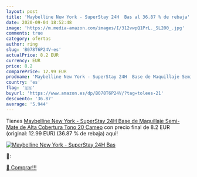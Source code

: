 ```yaml
---
layout: post
title: 'Maybelline New York - SuperStay 24H  Bas al 36.87 % de rebaja'
date: 2020-09-04 18:52:48
image: 'https://m.media-amazon.com/images/I/312vwpQ1PrL._SL200_.jpg'
comments: true
category: ofertas
author: ring
slug: 'B078T6P24V-es'
actualPrice: 8.2 EUR
currency: EUR
price: 8.2
comparePrice: 12.99 EUR
prodname: 'Maybelline New York - SuperStay 24H  Base de Maquillaje Semi-Mate de Alta Cobertura  Tono 20 Cameo'
country: 'es'
flag: '🇪🇸'
buyurl: 'https://www.amazon.es/dp/B078T6P24V/?tag=tolees-21'
descuento: '36.87'
average: '5.944'
---
```


Tienes [Maybelline New York - SuperStay 24H  Base de Maquillaje Semi-Mate de Alta Cobertura  Tono 20 Cameo](https://www.amazon.es/dp/B078T6P24V/?tag=tolees-21) con precio final de  8.2 EUR (original: 12.99 EUR) (36.87 %  de rebaja) aqui!

[![Maybelline New York - SuperStay 24H  Bas](https://m.media-amazon.com/images/I/312vwpQ1PrL._SL200_.jpg)](https://www.amazon.es/dp/B078T6P24V/?tag=tolees-21)

🔎:


[🛒 Comprar!!!](https://www.amazon.es/dp/B078T6P24V/?tag=tolees-21)
